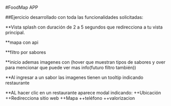 #FoodMap APP

##Ejercicio desarrollado con toda las funcionalidades solicitadas:

**Vista splash con duración de 2 a 5 segundos que redirecciona a tu vista principal. 

**mapa con api

**filtro por sabores

**inicio ademas imagenes con (hover que muestran tipos de sabores y over para mencionar que puede ver mas info(futuro filtro también))

**Al ingresar a un sabor las imagenes tienen un tooltip indicando restaurante

**AL hacer clic en un restaurante aparece modal indicando:
++Ubicación
++Redirecciona sitio web
++Mapa
++teléfono
++valorizacion